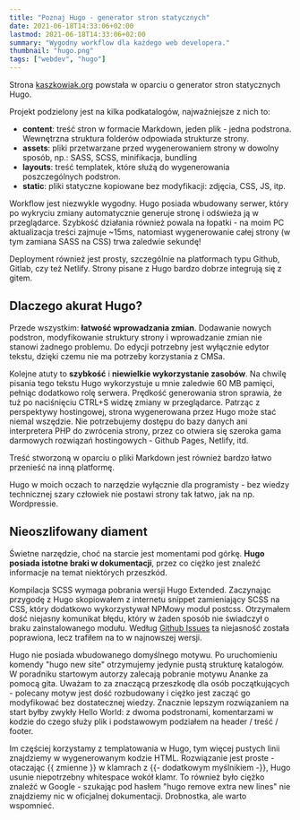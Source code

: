 ```yaml
---
title: "Poznaj Hugo - generator stron statycznych"
date: 2021-06-18T14:33:06+02:00
lastmod: 2021-06-18T14:33:06+02:00
summary: "Wygodny workflow dla każdego web developera."
thumbnail: "hugo.png"
tags: ["webdev", "hugo"]
---
```

Strona [kaszkowiak.org](https://kaszkowiak.org) powstała w oparciu o generator stron statycznych Hugo.

Projekt podzielony jest na kilka podkatalogów, najważniejsze z nich to:
- **content**: treść stron w formacie Markdown, jeden plik - jedna podstrona. Wewnętrzna struktura folderów odpowiada strukturze strony.
- **assets**: pliki przetwarzane przed wygenerowaniem strony w dowolny sposób, np.: SASS, SCSS, minifikacja, bundling
- **layouts**: treść templatek, które służą do wygenerowania poszczególnych podstron. 
- **static**: pliki statyczne kopiowane bez modyfikacji: zdjęcia, CSS, JS, itp.

Workflow jest niezwykle wygodny. Hugo posiada wbudowany serwer, który po wykryciu zmiany automatycznie generuje stronę i odświeża ją w przeglądarce.
Szybkość działania również powala na łopatki - na moim PC aktualizacja treści zajmuje ~15ms, natomiast wygenerowanie całej strony (w tym zamiana SASS na CSS) trwa zaledwie sekundę!

Deployment również jest prosty, szczególnie na platformach typu Github, Gitlab, czy też Netlify. Strony pisane z Hugo bardzo dobrze integrują się z gitem.

## Dlaczego akurat Hugo?

Przede wszystkim: **łatwość wprowadzania zmian**. Dodawanie nowych podstron, modyfikowanie struktury strony i wprowadzanie zmian nie stanowi żadnego problemu. Do edycji potrzebny jest wyłącznie edytor tekstu, dzięki czemu nie ma potrzeby korzystania z CMSa.

Kolejne atuty to **szybkość** i **niewielkie wykorzystanie zasobów**. Na chwilę pisania tego tekstu Hugo wykorzystuje u mnie zaledwie 60 MB pamięci, pełniąc dodatkowo rolę serwera. Prędkość generowania stron sprawia, że tuż po naciśnięciu CTRL+S widzę zmiany w przeglądarce. Patrząc z perspektywy hostingowej, strona wygenerowana przez Hugo może stać niemal wszędzie. Nie potrzebujemy dostępu do bazy danych ani interpretera PHP do zwrócenia strony, przez co otwiera się szeroka gama darmowych rozwiązań hostingowych - Github Pages, Netlify, itd. 

Treść stworzoną w oparciu o pliki Markdown jest również bardzo łatwo przenieść na inną platformę.

Hugo w moich oczach to narzędzie wyłącznie dla programisty - bez wiedzy technicznej szary człowiek nie postawi strony tak łatwo, jak na np. Wordpressie. 

## Nieoszlifowany diament

Świetne narzędzie, choć na starcie jest momentami pod górkę. **Hugo posiada istotne braki w dokumentacji**, przez co ciężko jest znaleźć informacje na temat niektórych przeszkód. 

Kompilacja SCSS wymaga pobrania wersji Hugo Extended. Zaczynając przygodę z Hugo skopiowałem z internetu snippet zamieniający SCSS na CSS, który dodatkowo wykorzystywał NPMowy moduł postcss. Otrzymałem dość niejasny komunikat błędu, który w żaden sposób nie świadczył o braku zainstalowanego modułu. Według [Github Issues](https://github.com/gohugoio/hugo/issues/5111) ta niejasność została poprawiona, lecz trafiłem na to w najnowszej wersji. 

Hugo nie posiada wbudowanego domyślnego motywu. Po uruchomieniu komendy "hugo new site" otrzymujemy jedynie pustą strukturę katalogów. W poradniku startowym autorzy zalecają pobranie motywu Ananke za pomocą gita. Uważam to za znaczącą przeszkodę dla osób początkujących - polecany motyw jest dość rozbudowany i ciężko jest zacząć go modyfikować bez dostatecznej wiedzy. Znacznie lepszym rozwiązaniem na start byłby zwykły Hello World: z dwoma podstronami, komentarzami w kodzie do czego służy plik i podstawowym podziałem na header / treść / footer.

Im częściej korzystamy z templatowania w Hugo, tym więcej pustych linii znajdziemy w wygenerowanym kodzie HTML. Rozwiązanie jest proste - otaczając \{\{ zmienne \}\} w klamrach z \{\{- dodatkowym myślnikiem -\}\}, Hugo usunie niepotrzebny whitespace wokół klamr. To również było ciężko znaleźć w Google - szukając pod hasłem "hugo remove extra new lines" nie znajdziemy nic w oficjalnej dokumentacji. Drobnostka, ale warto wspomnieć.
